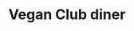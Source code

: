 ---
title: "Vegan Club diner"
address : "10 rue du Marius Vivant"
postalCode : "69007"
city: "Lyon"
label: "Vegan Club QG"
when: 2019-09-18T13:21:55+02:00
description: ""
photos: "/img/restaurant.jpg"
important: false
association: "Vegan Club"
draft: false
important: false
---